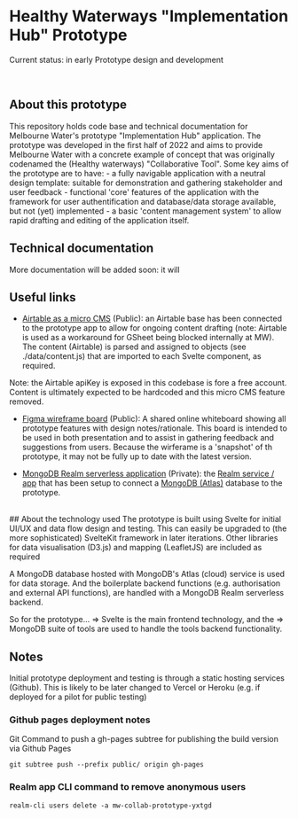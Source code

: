 # Healthy Waterways "Implementation Hub" Prototype

Current status: in early Prototype design and development



<br>

## About this prototype
This repository holds code base and technical documentation for Melbourne Water's prototype "Implementation Hub" application. The prototype was developed in the first half of 2022 and aims to provide Melbourne Water with a concrete example of concept that was originally codenamed the (Healthy waterways) "Collaborative Tool". Some key aims of the prototype are to have:
    - a fully navigable application with a neutral design template: suitable for demonstration and gathering stakeholder and user feedback 
    - functional 'core' features of the application with the framework for user authentification and database/data storage available, but not (yet) implemented
    - a basic 'content management system' to allow rapid drafting and editing of the application itself.

## Technical documentation

More documentation will be added soon: it will 




## Useful links
- [Airtable as a micro CMS](https://airtable.com/app33PA35zad9gevY/tblcb8rqqPah2cQKy/viwVLNEIctGKr3Zot?blocks=hide) (Public): an Airtable base has been connected to the prototype app to allow for ongoing content drafting (note: Airtable is used as a workaround for GSheet being blocked internally at MW). The content (Airtable) is parsed and assigned to objects (see ./data/content.js) that are imported to each Svelte component, as required.

Note: the Airtable apiKey is exposed in this codebase is fore a free account. Content is ultimately expected to be hardcoded and this micro CMS feature removed.

- [Figma wireframe board](https://www.figma.com/file/Kp2lrQynVAIS5tAlMy8whO/Prototype-wireframe-design?node-id=0%3A1) (Public): A shared online whiteboard showing all prototype features with design notes/rationale. This board is intended to be used in both presentation and to assist in gathering feedback and suggestions from users. Because the wirferame is a 'snapshot' of th prototype, it may not be fully up to date with the latest version.

- [MongoDB Realm serverless application](https://realm.mongodb.com/groups/622800b8c76f194c1b61df66/apps/62280e8a1d344975325a266d/dashboard) (Private): the [Realm service / app](https://www.mongodb.com/realm) that has been setup to connect a [MongoDB (Atlas)](https://www.mongodb.com/atlas) database to the prototype.


<br>
## About the technology used
The  prototype is built using Svelte for initial UI/UX and data flow design and testing. This can easily be upgraded to (the more sophisticated) SvelteKit framework in later iterations. Other libraries for data visualisation (D3.js) and mapping (LeafletJS) are included as required

A MongoDB database hosted with MongoDB's Atlas (cloud) service is used for data storage. And the boilerplate backend functions (e.g. authorisation and external API functions), are handled with a MongoDB Realm serverless backend. 

So for the prototype... 
=> Svelte is the main frontend technology, and the 
=> MongoDB suite of tools are used to handle the tools backend functionality.




## Notes

Initial prototype deployment and testing is through a static hosting services (Github). This is likely to be later changed to Vercel or Heroku (e.g. if deployed for a pilot for public testing) 


### Github pages deployment notes

Git Command to push a gh-pages subtree for publishing the build version via Github Pages

    git subtree push --prefix public/ origin gh-pages


### Realm app CLI command to remove anonymous users

    realm-cli users delete -a mw-collab-prototype-yxtgd


